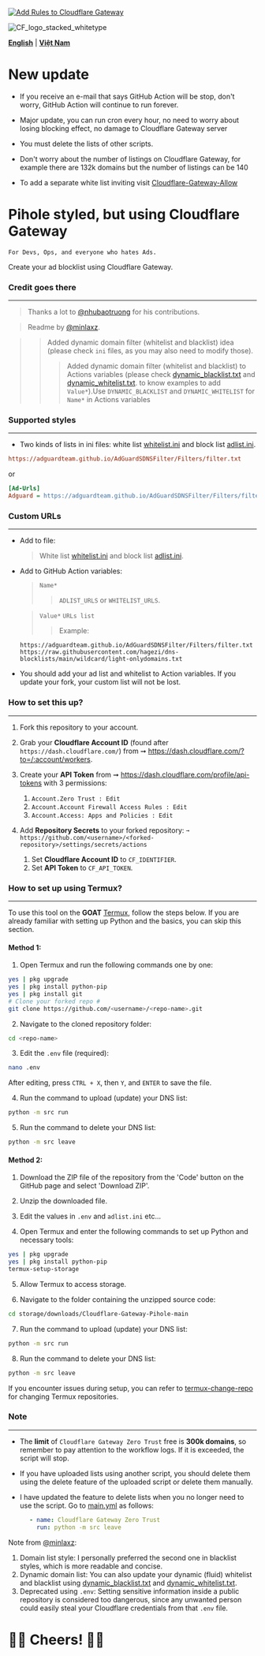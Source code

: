 [![Add Rules to Cloudflare Gateway](https://github.com/AJ0148/Cloudflare-Gateway-Pihole/actions/workflows/main.yml/badge.svg)](https://github.com/AJ0148/Cloudflare-Gateway-Pihole/actions/workflows/main.yml)

![CF_logo_stacked_whitetype](https://github.com/luxysiv/Cloudflare-Gateway-Pihole/assets/46205571/b8b7b12b-2fd8-4978-8e3c-2472a4167acb)

**[English](README.md)** | **[Việt Nam](docs/vi.md)**

# New update 

* If you receive an e-mail that says GitHub Action will be stop, don't worry, GitHub Action will continue to run forever. 

* Major update, you can run cron every hour, no need to worry about losing blocking effect, no damage to Cloudflare Gateway server 

* You must delete the lists of other scripts.

* Don't worry about the number of listings on Cloudflare Gateway, for example there are 132k domains but the number of listings can be 140

* To add a separate white list inviting visit [Cloudflare-Gateway-Allow](https://github.com/luxysiv/Cloudflare-Gateway-Allow)

# Pihole styled, but using Cloudflare Gateway
`For Devs, Ops, and everyone who hates Ads.`

Create your ad blocklist using Cloudflare Gateway.

### Credit goes there
---

> Thanks a lot to [@nhubaotruong](https://github.com/nhubaotruong) for his contributions.

> Readme by [@minlaxz](https://github.com/minlaxz).

>> Added dynamic domain filter (whitelist and blacklist) idea (please check `ini` files, as you may also need to modify those).
>>> Added dynamic domain filter (whitelist and blacklist) to Actions variables (please check [dynamic_blacklist.txt](./lists/dynamic_blacklist.txt) and [dynamic_whitelist.txt](./lists/dynamic_whitelist.txt). to know examples to add `Value*`).Use `DYNAMIC_BLACKLIST` and `DYNAMIC_WHITELIST` for `Name*` in Actions variables 

### Supported styles
---
* Two kinds of lists in ini files: white list [whitelist.ini](./lists/whitelist.ini) and block list [adlist.ini](./lists/adlist.ini).

```ini
https://adguardteam.github.io/AdGuardSDNSFilter/Filters/filter.txt
```
or
```ini
[Ad-Urls]
Adguard = https://adguardteam.github.io/AdGuardSDNSFilter/Filters/filter.txt
```

### Custom URLs
---
* Add to file:
  > White list [whitelist.ini](./lists/whitelist.ini) and block list [adlist.ini](./lists/adlist.ini).

* Add to GitHub Action variables:
  > `Name*`
  >> `ADLIST_URLS` or `WHITELIST_URLS`.

  > `Value*` `URLs list`
  >> Example:
  ```text
  https://adguardteam.github.io/AdGuardSDNSFilter/Filters/filter.txt
  https://raw.githubusercontent.com/hagezi/dns-blocklists/main/wildcard/light-onlydomains.txt
  ```

* You should add your ad list and whitelist to Action variables. If you update your fork, your custom list will not be lost.

### How to set this up?
---
1. Fork this repository to your account.
2. Grab your **Cloudflare Account ID** (found after `https://dash.cloudflare.com/`) from ➞ https://dash.cloudflare.com/?to=/:account/workers.
3. Create your **API Token** from ➞ https://dash.cloudflare.com/profile/api-tokens with 3 permissions:
   1. `Account.Zero Trust : Edit`
   2. `Account.Account Firewall Access Rules : Edit`
   3. `Account.Access: Apps and Policies : Edit`

4. Add **Repository Secrets** to your forked repository:
`➞ https://github.com/<username>/<forked-repository>/settings/secrets/actions`
   1. Set **Cloudflare Account ID** to `CF_IDENTIFIER`.
   2. Set **API Token** to `CF_API_TOKEN`.

### How to set up using Termux?
---

To use this tool on the **GOAT** [Termux](https://github.com/termux/termux-app/releases/latest), follow the steps below. If you are already familiar with setting up Python and the basics, you can skip this section.

#### Method 1:

1. Open Termux and run the following commands one by one:

```sh
yes | pkg upgrade
yes | pkg install python-pip
yes | pkg install git
# Clone your forked repo #
git clone https://github.com/<username>/<repo-name>.git
```

2. Navigate to the cloned repository folder:

```sh
cd <repo-name>
```

3. Edit the `.env` file (required):

```sh
nano .env
```

After editing, press `CTRL + X`, then `Y`, and `ENTER` to save the file.

4. Run the command to upload (update) your DNS list:

```sh
python -m src run
```

5. Run the command to delete your DNS list:

```sh
python -m src leave 
```

#### Method 2:

1. Download the ZIP file of the repository from the 'Code' button on the GitHub page and select 'Download ZIP'.

2. Unzip the downloaded file.

3. Edit the values in `.env` and `adlist.ini` etc...

4. Open Termux and enter the following commands to set up Python and necessary tools:

```sh
yes | pkg upgrade
yes | pkg install python-pip
termux-setup-storage
```

5. Allow Termux to access storage.

6. Navigate to the folder containing the unzipped source code:

```sh
cd storage/downloads/Cloudflare-Gateway-Pihole-main
```

7. Run the command to upload (update) your DNS list:

```sh
python -m src run
```
8. Run the command to delete your DNS list:

```sh
python -m src leave
```


If you encounter issues during setup, you can refer to [termux-change-repo](https://wiki.termux.com/wiki/Package_Management) for changing Termux repositories.

### Note
---
* The **limit** of `Cloudflare Gateway Zero Trust` free is **300k domains**, so remember to pay attention to the workflow logs. If it is exceeded, the script will stop.

* If you have uploaded lists using another script, you should delete them using the delete feature of the uploaded script or delete them manually.

* I have updated the feature to delete lists when you no longer need to use the script. Go to [main.yml](.github/workflows/main.yml) as follows:

```yml
      - name: Cloudflare Gateway Zero Trust 
        run: python -m src leave
```

Note from [@minlaxz](https://github.com/minlaxz):
1. Domain list style: I personally preferred the second one in blacklist styles, which is more readable and concise.
2. Dynamic domain list: You can also update your dynamic (fluid) whitelist and blacklist using [dynamic_blacklist.txt](./lists/dynamic_blacklist.txt) and [dynamic_whitelist.txt](./lists/dynamic_whitelist.txt).
3. Deprecated using `.env`: Setting sensitive information inside a public repository is considered too dangerous, since any unwanted person could easily steal your Cloudflare credentials from that `.env` file.

🥂🥂 Cheers! 🍻🍻
===

